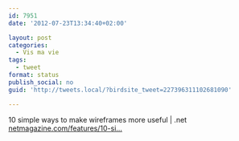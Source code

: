 ```yaml
---
id: 7951
date: '2012-07-23T13:34:40+02:00'

layout: post
categories:
  - Vis ma vie
tags:
  - tweet
format: status
publish_social: no
guid: 'http://tweets.local/?birdsite_tweet=227396311102681090'

---
```


10 simple ways to make wireframes more useful | .net [netmagazine.com/features/10-si…](http://www.netmagazine.com/features/10-simple-ways-make-wireframes-more-useful)